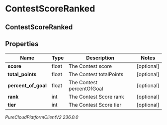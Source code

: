 # ContestScoreRanked

## ContestScoreRanked

## Properties

|Name | Type | Description | Notes|
|------------ | ------------- | ------------- | -------------|
| **score** | float | The Contest score | [optional] |
| **total_points** | float | The Contest totalPoints | [optional] |
| **percent_of_goal** | float | The Contest percentOfGoal | [optional] |
| **rank** | int | The Contest Score rank | [optional] |
| **tier** | int | The Contest Score tier | [optional] |



_PureCloudPlatformClientV2 236.0.0_
